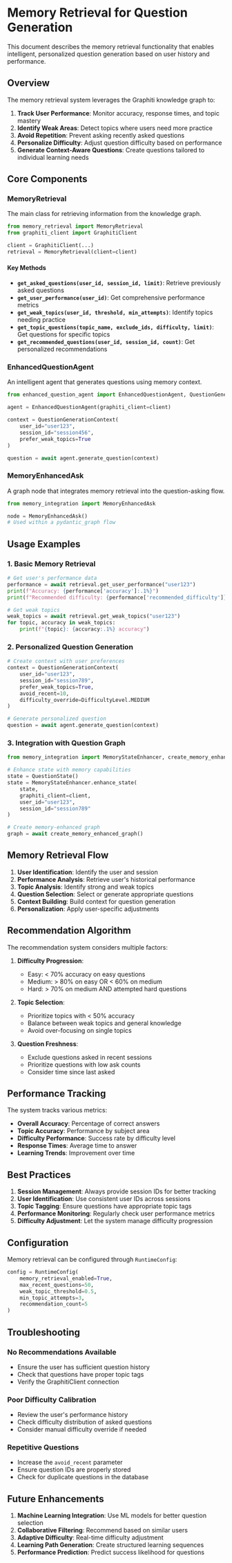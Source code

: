 # Memory Retrieval for Question Generation

This document describes the memory retrieval functionality that enables intelligent, personalized question generation based on user history and performance.

## Overview

The memory retrieval system leverages the Graphiti knowledge graph to:

1. **Track User Performance**: Monitor accuracy, response times, and topic mastery
2. **Identify Weak Areas**: Detect topics where users need more practice
3. **Avoid Repetition**: Prevent asking recently asked questions
4. **Personalize Difficulty**: Adjust question difficulty based on performance
5. **Generate Context-Aware Questions**: Create questions tailored to individual learning needs

## Core Components

### MemoryRetrieval

The main class for retrieving information from the knowledge graph.

```python
from memory_retrieval import MemoryRetrieval
from graphiti_client import GraphitiClient

client = GraphitiClient(...)
retrieval = MemoryRetrieval(client=client)
```

#### Key Methods

- **`get_asked_questions(user_id, session_id, limit)`**: Retrieve previously asked questions
- **`get_user_performance(user_id)`**: Get comprehensive performance metrics
- **`get_weak_topics(user_id, threshold, min_attempts)`**: Identify topics needing practice
- **`get_topic_questions(topic_name, exclude_ids, difficulty, limit)`**: Get questions for specific topics
- **`get_recommended_questions(user_id, session_id, count)`**: Get personalized recommendations

### EnhancedQuestionAgent

An intelligent agent that generates questions using memory context.

```python
from enhanced_question_agent import EnhancedQuestionAgent, QuestionGenerationContext

agent = EnhancedQuestionAgent(graphiti_client=client)

context = QuestionGenerationContext(
    user_id="user123",
    session_id="session456",
    prefer_weak_topics=True
)

question = await agent.generate_question(context)
```

### MemoryEnhancedAsk

A graph node that integrates memory retrieval into the question-asking flow.

```python
from memory_integration import MemoryEnhancedAsk

node = MemoryEnhancedAsk()
# Used within a pydantic_graph flow
```

## Usage Examples

### 1. Basic Memory Retrieval

```python
# Get user's performance data
performance = await retrieval.get_user_performance("user123")
print(f"Accuracy: {performance['accuracy']:.1%}")
print(f"Recommended difficulty: {performance['recommended_difficulty']}")

# Get weak topics
weak_topics = await retrieval.get_weak_topics("user123")
for topic, accuracy in weak_topics:
    print(f"{topic}: {accuracy:.1%} accuracy")
```

### 2. Personalized Question Generation

```python
# Create context with user preferences
context = QuestionGenerationContext(
    user_id="user123",
    session_id="session789",
    prefer_weak_topics=True,
    avoid_recent=10,
    difficulty_override=DifficultyLevel.MEDIUM
)

# Generate personalized question
question = await agent.generate_question(context)
```

### 3. Integration with Question Graph

```python
from memory_integration import MemoryStateEnhancer, create_memory_enhanced_graph

# Enhance state with memory capabilities
state = QuestionState()
state = MemoryStateEnhancer.enhance_state(
    state,
    graphiti_client=client,
    user_id="user123",
    session_id="session789"
)

# Create memory-enhanced graph
graph = await create_memory_enhanced_graph()
```

## Memory Retrieval Flow

1. **User Identification**: Identify the user and session
2. **Performance Analysis**: Retrieve user's historical performance
3. **Topic Analysis**: Identify strong and weak topics
4. **Question Selection**: Select or generate appropriate questions
5. **Context Building**: Build context for question generation
6. **Personalization**: Apply user-specific adjustments

## Recommendation Algorithm

The recommendation system considers multiple factors:

1. **Difficulty Progression**:
   - Easy: < 70% accuracy on easy questions
   - Medium: > 80% on easy OR < 60% on medium
   - Hard: > 70% on medium AND attempted hard questions

2. **Topic Selection**:
   - Prioritize topics with < 50% accuracy
   - Balance between weak topics and general knowledge
   - Avoid over-focusing on single topics

3. **Question Freshness**:
   - Exclude questions asked in recent sessions
   - Prioritize questions with low ask counts
   - Consider time since last asked

## Performance Tracking

The system tracks various metrics:

- **Overall Accuracy**: Percentage of correct answers
- **Topic Accuracy**: Performance by subject area  
- **Difficulty Performance**: Success rate by difficulty level
- **Response Times**: Average time to answer
- **Learning Trends**: Improvement over time

## Best Practices

1. **Session Management**: Always provide session IDs for better tracking
2. **User Identification**: Use consistent user IDs across sessions
3. **Topic Tagging**: Ensure questions have appropriate topic tags
4. **Performance Monitoring**: Regularly check user performance metrics
5. **Difficulty Adjustment**: Let the system manage difficulty progression

## Configuration

Memory retrieval can be configured through `RuntimeConfig`:

```python
config = RuntimeConfig(
    memory_retrieval_enabled=True,
    max_recent_questions=50,
    weak_topic_threshold=0.5,
    min_topic_attempts=3,
    recommendation_count=5
)
```

## Troubleshooting

### No Recommendations Available

- Ensure the user has sufficient question history
- Check that questions have proper topic tags
- Verify the GraphitiClient connection

### Poor Difficulty Calibration

- Review the user's performance history
- Check difficulty distribution of asked questions
- Consider manual difficulty override if needed

### Repetitive Questions

- Increase the `avoid_recent` parameter
- Ensure question IDs are properly stored
- Check for duplicate questions in the database

## Future Enhancements

1. **Machine Learning Integration**: Use ML models for better question selection
2. **Collaborative Filtering**: Recommend based on similar users
3. **Adaptive Difficulty**: Real-time difficulty adjustment
4. **Learning Path Generation**: Create structured learning sequences
5. **Performance Prediction**: Predict success likelihood for questions